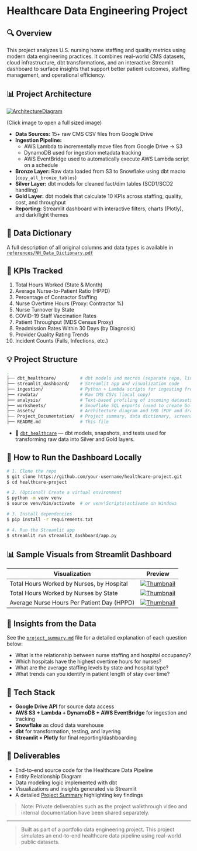 # Healthcare Data Engineering Project

## 🔍 Overview

This project analyzes U.S. nursing home staffing and quality metrics using modern data engineering practices. It combines real-world CMS datasets, cloud infrastructure, dbt transformations, and an interactive Streamlit dashboard to surface insights that support better patient outcomes, staffing management, and operational efficiency.

## 📊 Project Architecture

[![ArchitectureDiagram](./assets/images/thumbs/Healthcare_Project_Architecture_thumb.png)](./assets/images/full/Healthcare_Project_Architecture.png)

(Click image to open a full sized image)

- **Data Sources:** 15+ raw CMS CSV files from Google Drive
- **Ingestion Pipeline:**
  - AWS Lambda to incrementally move files from Google Drive → S3
  - DynamoDB used for ingestion metadata tracking
  - AWS EventBridge used to automatically execute AWS Lambda script on a schedule
- **Bronze Layer:** Raw data loaded from S3 to Snowflake using dbt macro (`copy_all_bronze_tables`)
- **Silver Layer:** dbt models for cleaned fact/dim tables (SCD1/SCD2 handling)
- **Gold Layer:** dbt models that calculate 10 KPIs across staffing, quality, cost, and throughput
- **Reporting:** Streamlit dashboard with interactive filters, charts (Plotly), and dark/light themes

## 📄 Data Dictionary  
A full description of all original columns and data types is available in [`references/NH_Data_Dictionary.pdf`](./references/NH_Data_Dictionary.pdf)

## 📓 KPIs Tracked

1. Total Hours Worked (State & Month)
2. Average Nurse-to-Patient Ratio (HPPD)
3. Percentage of Contractor Staffing
4. Nurse Overtime Hours (Proxy: Contractor %)
5. Nurse Turnover by State
6. COVID-19 Staff Vaccination Rates
7. Patient Throughput (MDS Census Proxy)
8. Readmission Rates Within 30 Days (by Diagnosis)
9. Provider Quality Rating Trends
10. Incident Counts (Falls, Infections, etc.)

## 💡 Project Structure
```bash
.
├── dbt_healthcare/         # dbt models and macros (separate repo, link below)
├── streamlit_dashboard/    # Streamlit app and visualization code
├── ingestion/              # Python + Lambda scripts for ingesting from Google Drive
├── rawdata/                # Raw CMS CSVs (local copy)
├── analysis/               # Text-based profiling of incoming datasets
├── worksheets/             # Snowflake SQL exports (used to create Gold models)
├── assets/                 # Architecture diagram and ERD (PDF and drawio)
├── Project_Documentation/  # Project summary, data dictionary, screenshots
├── README.md               # This file
```
- 📁 [`dbt_healthcare`](https://github.com/kindlerl/healthcare_metrics_dbt) — dbt models, snapshots, and tests used for transforming raw data into Silver and Gold layers.

## 🔗 How to Run the Dashboard Locally

```bash
# 1. Clone the repo
$ git clone https://github.com/your-username/healthcare-project.git
$ cd healthcare-project

# 2. (Optional) Create a virtual environment
$ python -m venv venv
$ source venv/bin/activate  # or venv\Scripts\activate on Windows

# 3. Install dependencies
$ pip install -r requirements.txt

# 4. Run the Streamlit app
$ streamlit run streamlit_dashboard/app.py
```

## 📊 Sample Visuals from Streamlit Dashboard
| Visualization | Preview |
|---------------|---------|
| Total Hours Worked by Nurses, by Hospital | [![Thumbnail](./assets/images/thumbs/KPI_Total_Hours_Worked_by_Nurses_by_Hospital_Thumb.png)](./assets/images/full/KPI_Total_Hours_Worked_by_Nurses_by_Hospital.png) |
| Total Hours Worked by Nurses by State | [![Thumbnail](./assets/images/thumbs/KPI_Total_Hours_Worked_by_Nurses_by_State_Thumb.png)](./assets/images/full/KPI_Total_Hours_Worked_by_Nurses_by_State.png) |
| Average Nurse Hours Per Patient Day (HPPD) | [![Thumbnail](./assets/images/thumbs/KPI_Average_Nursing_Hours_Per_Patient_Day_HPPD_Thumb.png)](./assets/images/full/KPI_Average_Nursing_Hours_Per_Patient_Day_HPPD.png) |

## 🔎 Insights from the Data

See the [`project_summary.md`](./project_summary.md) file for a detailed explanation of each question below:

- What is the relationship between nurse staffing and hospital occupancy?
- Which hospitals have the highest overtime hours for nurses?
- What are the average staffing levels by state and hospital type?
- What trends can you identify in patient length of stay over time?

## 🚀 Tech Stack

- **Google Drive API** for source data access
- **AWS S3 + Lambda + DynamoDB + AWS EventBridge** for ingestion and tracking
- **Snowflake** as cloud data warehouse
- **dbt** for transformation, testing, and layering
- **Streamlit + Plotly** for final reporting/dashboarding

## 🔆 Deliverables
- End-to-end source code for the Healthcare Data Pipeline
- Entity Relationship Diagram
- Data modeling logic implemented with dbt
- Visualizations and insights generated via Streamlit
- A detailed [Project Summary](./project_summary.md) highlighting key findings

> Note: Private deliverables such as the project walkthrough video and internal documentation have been shared separately.

---

> Built as part of a portfolio data engineering project. This project simulates an end-to-end healthcare data pipeline using real-world public datasets.

